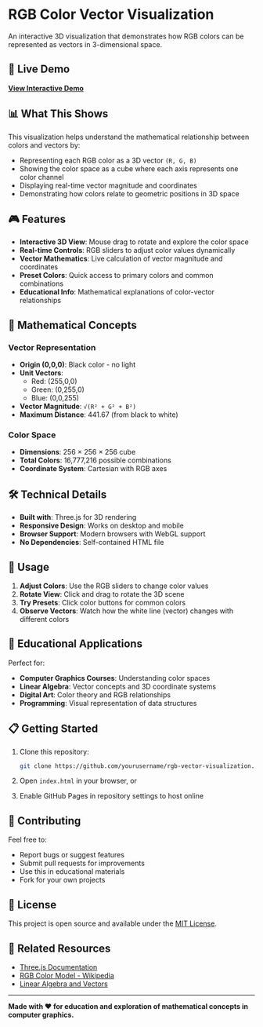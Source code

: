 # RGB Color Vector Visualization

An interactive 3D visualization that demonstrates how RGB colors can be represented as vectors in 3-dimensional space.

## 🚀 Live Demo

**[View Interactive Demo](https://minjilee-purdue.github.io/rgb/index.html)**

## 📊 What This Shows

This visualization helps understand the mathematical relationship between colors and vectors by:

- Representing each RGB color as a 3D vector `(R, G, B)`
- Showing the color space as a cube where each axis represents one color channel
- Displaying real-time vector magnitude and coordinates
- Demonstrating how colors relate to geometric positions in 3D space

## 🎮 Features

- **Interactive 3D View**: Mouse drag to rotate and explore the color space
- **Real-time Controls**: RGB sliders to adjust color values dynamically  
- **Vector Mathematics**: Live calculation of vector magnitude and coordinates
- **Preset Colors**: Quick access to primary colors and common combinations
- **Educational Info**: Mathematical explanations of color-vector relationships

## 🧮 Mathematical Concepts

### Vector Representation
- **Origin (0,0,0)**: Black color - no light
- **Unit Vectors**: 
  - Red: (255,0,0)
  - Green: (0,255,0) 
  - Blue: (0,0,255)
- **Vector Magnitude**: `√(R² + G² + B²)`
- **Maximum Distance**: 441.67 (from black to white)

### Color Space
- **Dimensions**: 256 × 256 × 256 cube
- **Total Colors**: 16,777,216 possible combinations
- **Coordinate System**: Cartesian with RGB axes

## 🛠️ Technical Details

- **Built with**: Three.js for 3D rendering
- **Responsive Design**: Works on desktop and mobile
- **Browser Support**: Modern browsers with WebGL support
- **No Dependencies**: Self-contained HTML file

## 📱 Usage

1. **Adjust Colors**: Use the RGB sliders to change color values
2. **Rotate View**: Click and drag to rotate the 3D scene
3. **Try Presets**: Click color buttons for common colors
4. **Observe Vectors**: Watch how the white line (vector) changes with different colors

## 🎯 Educational Applications

Perfect for:
- **Computer Graphics Courses**: Understanding color spaces
- **Linear Algebra**: Vector concepts and 3D coordinate systems
- **Digital Art**: Color theory and RGB relationships
- **Programming**: Visual representation of data structures

## 📋 Getting Started

1. Clone this repository:
   ```bash
   git clone https://github.com/yourusername/rgb-vector-visualization.git
   ```

2. Open `index.html` in your browser, or

3. Enable GitHub Pages in repository settings to host online

## 🤝 Contributing

Feel free to:
- Report bugs or suggest features
- Submit pull requests for improvements
- Use this in educational materials
- Fork for your own projects

## 📄 License

This project is open source and available under the [MIT License](LICENSE).

## 🔗 Related Resources

- [Three.js Documentation](https://threejs.org/docs/)
- [RGB Color Model - Wikipedia](https://en.wikipedia.org/wiki/RGB_color_model)
- [Linear Algebra and Vectors](https://en.wikipedia.org/wiki/Vector_space)

---

**Made with ❤️ for education and exploration of mathematical concepts in computer graphics.**
